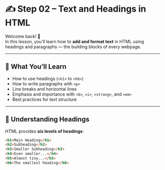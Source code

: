 # ✍️ Step 02 – Text and Headings in HTML

Welcome back! 🎉  
In this lesson, you’ll learn how to **add and format text** in HTML using headings and paragraphs — the building blocks of every webpage.

---

## 🧠 What You’ll Learn

- How to use headings (`<h1>` to `<h6>`)
- How to write paragraphs with `<p>`
- Line breaks and horizontal lines
- Emphasis and importance with `<b>`, `<i>`, `<strong>`, and `<em>`
- Best practices for text structure

---

## 🧩 Understanding Headings

HTML provides **six levels of headings**:

```html
<h1>Main Heading</h1>
<h2>Subheading</h2>
<h3>Smaller Subheading</h3>
<h4>Even smaller...</h4>
<h5>Almost tiny...</h5>
<h6>The smallest heading</h6>

